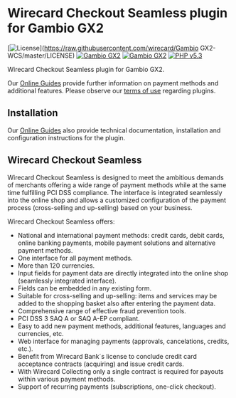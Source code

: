 # Wirecard Checkout Seamless plugin for Gambio GX2

[![License](https://img.shields.io/badge/license-GPLv2-blue.svg)](https://raw.githubusercontent.com/wirecard/Gambio GX2-WCS/master/LICENSE)
[![Gambio GX2](https://img.shields.io/badge/Gambio_GX2-v2.6.1.0-green.svg)](https://www.gambio.de/)
[![Gambio GX2](https://img.shields.io/badge/Gambio_GX2-v2.7.1.0-green.svg)](https://www.gambio.de/)
[![PHP v5.3](https://img.shields.io/badge/php-v5.3-yellow.svg)](http://www.php.net)


Wirecard Checkout Seamless plugin for Gambio GX2. 

Our [Online Guides](https://guides.wirecard.at/) provide further information on payment methods and additional features. Please observe our [terms of use](https://guides.wirecard.at/shop_plugins:info#terms_of_use) regarding plugins.

## Installation
Our [Online Guides](https://guides.wirecard.at/shop_plugins:gambio_wcs:start "Installation details") also provide technical documentation, installation and configuration instructions for the plugin.


## Wirecard Checkout Seamless
Wirecard Checkout Seamless is designed to meet the ambitious demands of merchants offering a wide range of payment methods while at the same time fulfilling PCI DSS compliance. The interface is integrated seamlessly into the online shop and allows a customized configuration of the payment process (cross-selling and up-selling) based on your business. 

Wirecard Checkout Seamless offers:
- National and international payment methods: credit cards, debit cards, online banking payments, mobile payment solutions and alternative payment methods.
- One interface for all payment methods.
- More than 120 currencies.
- Input fields for payment data are directly integrated into the online shop (seamlessly integrated interface).
- Fields can be embedded in any existing form.
- Suitable for cross-selling and up-selling: items and services may be added to the shopping basket also after entering the payment data.
- Comprehensive range of effective fraud prevention tools.
- PCI DSS 3 SAQ A or SAQ A-EP compliant.
- Easy to add new payment methods, additional features, languages and currencies, etc.
- Web interface for managing payments (approvals, cancelations, credits, etc.).
- Benefit from Wirecard Bank´s license to conclude credit card acceptance contracts (acquiring) and issue credit cards.
- With Wirecard Collecting only a single contract is required for payouts within various payment methods.
- Support of recurring payments (subscriptions, one-click checkout).
